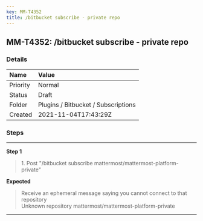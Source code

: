 ```yaml
---
key: MM-T4352
title: /bitbucket subscribe - private repo
---
```


## MM-T4352: /bitbucket subscribe - private repo

### Details

| Name     | Value                               |
| :------- | :---------------------------------- |
| Priority | Normal                              |
| Status   | Draft                               |
| Folder   | Plugins / Bitbucket / Subscriptions |
| Created  | 2021-11-04T17:43:29Z                |

### Steps

<hr/>

**Step 1**

> <article>1. Post &quot;/bitbucket subscribe mattermost/mattermost-platform-private&quot;</article>

**Expected**

> <article>Receive an ephemeral message saying you cannot connect to that repository<br />Unknown repository mattermost/mattermost-platform-private</article>

<hr/>
